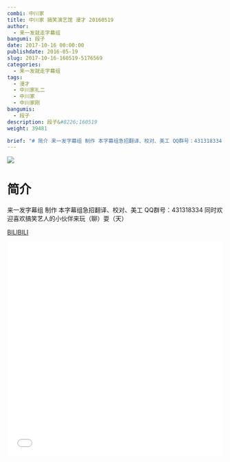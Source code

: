 ```yaml
---
combi: 中川家
title: 中川家 搞笑演艺馆 漫才 20160519
author: 
  - 来一发就走字幕组
bangumi: 段子
date: 2017-10-16 00:00:00
publishdate: 2016-05-19
slug: 2017-10-16-160519-5176569
categories: 
  - 来一发就走字幕组
tags: 
  - 漫才
  - 中川家礼二
  - 中川家
  - 中川家刚
bangumis: 
  - 段子
description: 段子&#8226;160519
weight: 39481

brief: "# 简介 来一发字幕组 制作 本字幕组急招翻译、校对、美工 QQ群号：431318334 同时欢迎喜欢搞笑艺人的小伙伴来玩（聊）耍（天）"
---
```


![](https://i.imgur.com/BPvwMvE.jpg)

# 简介  
来一发字幕组 制作  本字幕组急招翻译、校对、美工   QQ群号：431318334 同时欢迎喜欢搞笑艺人的小伙伴来玩（聊）耍（天）

  [BILIBILI](https://www.bilibili.com/video/av5176569/)


<div class="vcontainer">  <iframe class='video' src="//www.bilibili.com/blackboard/player.html?aid=5176569" width="100%" height="500" frameborder="0" allowfullscreen="allowfullscreen"></iframe></div>
